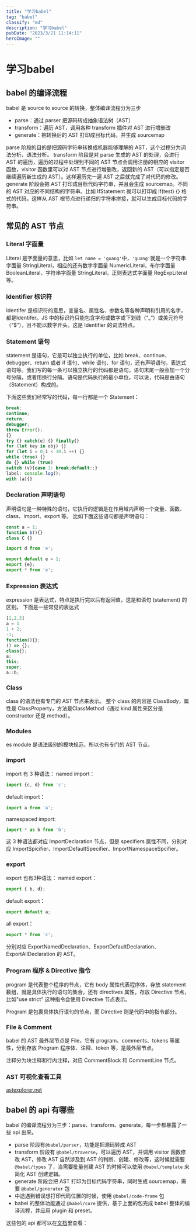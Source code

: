```yaml
---
title: "学习babel"
tag: "babel"
classify: "md"
description: "学习babel"
pubDate: "2023/3/21 11:14:11"
heroImage: ""
---
```


# 学习babel

## babel 的编译流程
babel 是 source to source 的转换，整体编译流程分为三步
- parse：通过 parser 把源码转成抽象语法树（AST）
- transform：遍历 AST，调用各种 transform 插件对 AST 进行增删改
- generate：把转换后的 AST 打印成目标代码，并生成 sourcemap

parse 阶段的目的是把源码字符串转换成机器能够理解的 AST，这个过程分为词法分析、语法分析。
transform 阶段是对 parse 生成的 AST 的处理，会进行 AST 的遍历，遍历的过程中处理到不同的 AST 节点会调用注册的相应的 visitor 函数，visitor 函数里可以对 AST 节点进行增删改，返回新的 AST（可以指定是否继续遍历新生成的 AST）。这样遍历完一遍 AST 之后就完成了对代码的修改。
generate 阶段会把 AST 打印成目标代码字符串，并且会生成 sourcemap。不同的 AST 对应的不同结构的字符串。比如 IfStatement 就可以打印成 if(test) {} 格式的代码。这样从 AST 根节点进行递归的字符串拼接，就可以生成目标代码的字符串。

## 常见的 AST 节点

### Literal 字面量

Literal 是字面量的意思，比如 `let name = 'guang'`中，`'guang'`就是一个字符串字面量 StringLiteral，相应的还有数字字面量 NumericLiteral，布尔字面量 BooleanLiteral，字符串字面量 StringLiteral，正则表达式字面量 RegExpLiteral 等。

### Identifier 标识符

Identifer 是标识符的意思，变量名、属性名、参数名等各种声明和引用的名字，都是Identifer。JS 中的标识符只能包含字母或数字或下划线（“_”）或美元符号（“$”），且不能以数字开头。这是 Identifier 的词法特点。

### Statement 语句

statement 是语句，它是可以独立执行的单位，比如 break、continue、debugger、return 或者 if 语句、while 语句、for 语句，还有声明语句，表达式语句等。我们写的每一条可以独立执行的代码都是语句。语句末尾一般会加一个分号分隔，或者用换行分隔。语句是代码执行的最小单位，可以说，代码是由语句（Statement）构成的。

下面这些我们经常写的代码，每一行都是一个 Statement：
```js
break;
continue;
return;
debugger;
throw Error();
{}
try {} catch(e) {} finally{}
for (let key in obj) {}
for (let i = 0;i < 10;i ++) {}
while (true) {}
do {} while (true)
switch (v){case 1: break;default:;}
label: console.log();
with (a){}
```
### Declaration 声明语句

声明语句是一种特殊的语句，它执行的逻辑是在作用域内声明一个变量、函数、class、import、export 等。
比如下面这些语句都是声明语句：
```js
const a = 1;
function b(){}
class C {}

import d from 'e';

export default e = 1;
export {e};
export * from 'e';
```

### Expression 表达式

expression 是表达式，特点是执行完以后有返回值，这是和语句 (statement) 的区别。
下面是一些常见的表达式

```js
[1,2,3]
a = 1
1 + 2;
-1;
function(){};
() => {};
class{};
a;
this;
super;
a::b;
```

### Class 
class 的语法也有专门的 AST 节点来表示。
整个 class 的内容是 ClassBody，属性是 ClassProperty，方法是ClassMethod（通过 kind 属性来区分是 constructor 还是 method）。

### Modules

es module 是语法级别的模块规范，所以也有专门的 AST 节点。

### import
import 有 3 种语法：
named import：
```js
import {c, d} from 'c';
```

default import：
```js
import a from 'a';
```

namespaced import:
```js
import * as b from 'b';
```
这 3 种语法都对应 ImportDeclaration 节点，但是 specifiers 属性不同，分别对应 ImportSpicifier、ImportDefaultSpecifier、ImportNamespaceSpcifier。

### export

export 也有3种语法：
named export：
```js
export { b, d};
```

default export：
```js
export default a;
```

all export：
```js
export * from 'c';
```
分别对应 ExportNamedDeclaration、ExportDefaultDeclaration、ExportAllDeclaration 的 AST。

### Program 程序 & Directive 指令

program 是代表整个程序的节点，它有 body 属性代表程序体，存放 statement 数组，就是具体执行的语句的集合。还有 directives 属性，存放 Directive 节点，比如"use strict" 这种指令会使用 Directive 节点表示。

Program 是包裹具体执行语句的节点，而 Directive 则是代码中的指令部分。

### File & Comment

babel 的 AST 最外层节点是 File，它有 program、comments、tokens 等属性，分别存放 Program 程序体、注释、token 等，是最外层节点。

注释分为块注释和行内注释，对应 CommentBlock 和 CommentLine 节点。

### AST 可视化查看工具

[astexplorer.net](https://astexplorer.net/)

## babel 的 api 有哪些
babel 的编译流程分为三步：parse、transform、generate，每一步都暴露了一些 api 出来。

- parse 阶段有`@babel/parser`，功能是把源码转成 AST
- transform 阶段有 `@babel/traverse`，可以遍历 AST，并调用 visitor 函数修改 AST，修改 AST 自然涉及到 AST 的判断、创建、修改等，这时候就需要 `@babel/types` 了，当需要批量创建 AST 的时候可以使用 `@babel/template` 来简化 AST 创建逻辑。
- generate 阶段会把 AST 打印为目标代码字符串，同时生成 sourcemap，需要 `@babel/generator` 包
- 中途遇到错误想打印代码位置的时候，使用 `@babel/code-frame` 包
- babel 的整体功能通过 `@babel/core` 提供，基于上面的包完成 babel 整体的编译流程，并应用 plugin 和 preset。

这些包的 api 都可以在[文档](https://www.babeljs.cn/docs/babel-parser)里查看：






